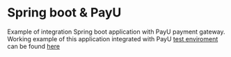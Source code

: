 # Spring boot & PayU
Example of integration Spring boot application with PayU payment gateway. Working example of this application integrated with PayU [test enviroment](http://developers.payu.com/en/overview.html#introduction_test-t) can be found [here](https://payu-demo.herokuapp.com/)

